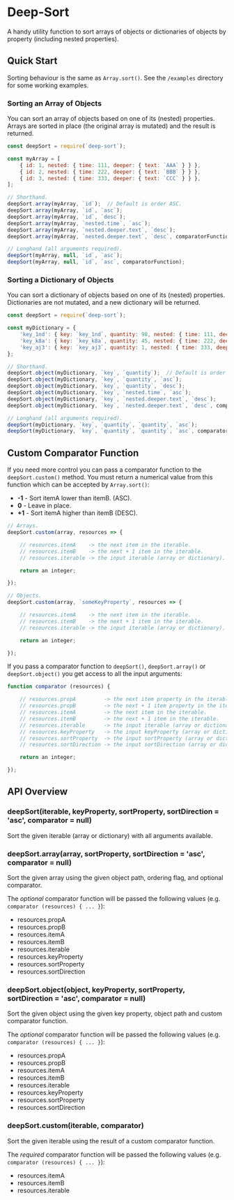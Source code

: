 # Deep-Sort
A handy utility function to sort arrays of objects or dictionaries of objects by property (including nested properties).

## Quick Start
Sorting behaviour is the same as `Array.sort()`. See the `/examples` directory for some working examples.

### Sorting an Array of Objects
You can sort an array of objects based on one of its (nested) properties. Arrays are sorted in place (the original array is mutated) and the result is returned.

```javascript
const deepSort = require(`deep-sort`);

const myArray = [
	{ id: 1, nested: { time: 111, deeper: { text: `AAA` } } },
	{ id: 2, nested: { time: 222, deeper: { text: `BBB` } } },
	{ id: 3, nested: { time: 333, deeper: { text: `CCC` } } },
];

// Shorthand.
deepSort.array(myArray, `id`);  // Default is order ASC.
deepSort.array(myArray, `id`, `asc`);
deepSort.array(myArray, `id`, `desc`);
deepSort.array(myArray, `nested.time`, `asc`);
deepSort.array(myArray, `nested.deeper.text`, `desc`);
deepSort.array(myArray, `nested.deeper.text`, `desc`, comparatorFunction);

// Longhand (all arguments required).
deepSort(myArray, null, `id`, `asc`);
deepSort(myArray, null, `id`, `asc`, comparatorFunction);
```

### Sorting a Dictionary of Objects
You can sort a dictionary of objects based on one of its (nested) properties. Dictionaries are not mutated, and a new dictionary will be returned.

```javascript
const deepSort = require(`deep-sort`);

const myDictionary = {
	'key_1nd': { key: `key_1nd`, quantity: 98, nested: { time: 111, deeper: { text: `AAA` } } },
	'key_k8a': { key: `key_k8a`, quantity: 45, nested: { time: 222, deeper: { text: `BBB` } } },
	'key_aj3': { key: `key_aj3`, quantity: 1, nested: { time: 333, deeper: { text: `CCC` } } },
};

// Shorthand.
deepSort.object(myDictionary, `key`, `quantity`);  // Default is order ASC.
deepSort.object(myDictionary, `key`, `quantity`, `asc`);
deepSort.object(myDictionary, `key`, `quantity`, `desc`);
deepSort.object(myDictionary, `key`, `nested.time`, `asc`);
deepSort.object(myDictionary, `key`, `nested.deeper.text`, `desc`);
deepSort.object(myDictionary, `key`, `nested.deeper.text`, `desc`, comparatorFunction);

// Longhand (all arguments required).
deepSort(myDictionary, `key`, `quantity`, `quantity`, `asc`);
deepSort(myDictionary, `key`, `quantity`, `quantity`, `asc`, comparatorFunction);
```

## Custom Comparator Function
If you need more control you can pass a comparator function to the `deepSort.custom()` method. You must return a numerical value from this function which can be accepted by `Array.sort()`:
* **-1** - Sort itemA lower than itemB. (ASC).
* **0** - Leave in place.
* **+1** - Sort itemA higher than itemB (DESC).

```javascript
// Arrays.
deepSort.custom(array, resources => {

	// resources.itemA    -> the next item in the iterable.
	// resources.itemB    -> the next + 1 item in the iterable.
	// resources.iterable -> the input iterable (array or dictionary).

	return an integer;

});

// Objects.
deepSort.custom(array, `someKeyProperty`, resources => {

	// resources.itemA    -> the next item in the iterable.
	// resources.itemB    -> the next + 1 item in the iterable.
	// resources.iterable -> the input iterable (array or dictionary).

	return an integer;

});
```
If you pass a comparator function to `deepSort()`, `deepSort.array()` or `deepSort.object()` you get access to all the input arguments:

```javascript
function comparator (resources) {

	// resources.propA         -> the next item property in the iterable (specified by sortProperty).
	// resources.propB         -> the next + 1 item property in the iterable (specified by sortProperty).
	// resources.itemA         -> the next item in the iterable.
	// resources.itemB         -> the next + 1 item in the iterable.
	// resources.iterable      -> the input iterable (array or dictionary).
	// resources.keyProperty   -> the input keyProperty (array or dictionary).
	// resources.sortProperty  -> the input sortProperty (array or dictionary).
	// resources.sortDirection -> the input sortDirection (array or dictionary).

	return an integer;

});
```

## API Overview

### deepSort(iterable, keyProperty, sortProperty, sortDirection = 'asc', comparator = null)
Sort the given iterable (array or dictionary) with all arguments available.

### deepSort.array(array, sortProperty, sortDirection = 'asc', comparator = null)
Sort the given array using the given object path, ordering flag, and optional comparator.

The _optional_ comparator function will be passed the following values (e.g. `comparator (resources) { ... }`):

* resources.propA
* resources.propB
* resources.itemA					
* resources.itemB
* resources.iterable
* resources.keyProperty
* resources.sortProperty
* resources.sortDirection

### deepSort.object(object, keyProperty, sortProperty, sortDirection = 'asc', comparator = null)
Sort the given object using the given key property, object path and custom comparator function.

The _optional_ comparator function will be passed the following values (e.g. `comparator (resources) { ... }`):

* resources.propA
* resources.propB
* resources.itemA					
* resources.itemB
* resources.iterable
* resources.keyProperty
* resources.sortProperty
* resources.sortDirection

### deepSort.custom(iterable, comparator)
Sort the given iterable using the result of a custom comparator function.

The _required_ comparator function will be passed the following values (e.g. `comparator (resources) { ... }`):

* resources.itemA					
* resources.itemB
* resources.iterable
